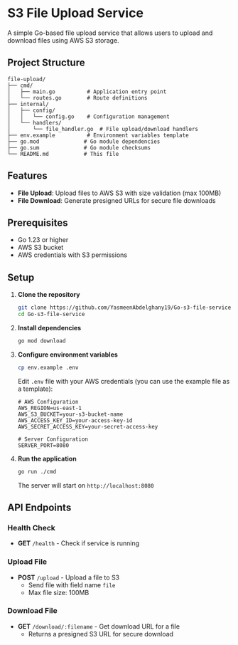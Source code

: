 # S3 File Upload Service

A simple Go-based file upload service that allows users to upload and download files using AWS S3 storage.

## Project Structure

```
file-upload/
├── cmd/
│   ├── main.go          # Application entry point
│   └── routes.go        # Route definitions
├── internal/
│   ├── config/
│   │   └── config.go    # Configuration management
│   └── handlers/
│       └── file_handler.go  # File upload/download handlers
├── env.example          # Environment variables template
├── go.mod              # Go module dependencies
├── go.sum              # Go module checksums
└── README.md           # This file
```

## Features

- **File Upload**: Upload files to AWS S3 with size validation (max 100MB)
- **File Download**: Generate presigned URLs for secure file downloads

## Prerequisites

- Go 1.23 or higher
- AWS S3 bucket
- AWS credentials with S3 permissions

## Setup

1. **Clone the repository**
   ```bash
   git clone https://github.com/YasmeenAbdelghany19/Go-s3-file-service.git
   cd Go-s3-file-service
   ```

2. **Install dependencies**
   ```bash
   go mod download
   ```

3. **Configure environment variables**
   ```bash
   cp env.example .env
   ```
   
   Edit `.env` file with your AWS credentials (you can use the example file as a template):
   ```env
   # AWS Configuration
   AWS_REGION=us-east-1
   AWS_S3_BUCKET=your-s3-bucket-name
   AWS_ACCESS_KEY_ID=your-access-key-id
   AWS_SECRET_ACCESS_KEY=your-secret-access-key
   
   # Server Configuration
   SERVER_PORT=8080
   ```

4. **Run the application**
   ```bash
   go run ./cmd
   ```

   The server will start on `http://localhost:8080`

## API Endpoints

### Health Check
- **GET** `/health` - Check if service is running

### Upload File
- **POST** `/upload` - Upload a file to S3
  - Send file with field name `file`
  - Max file size: 100MB

### Download File
- **GET** `/download/:filename` - Get download URL for a file
  - Returns a presigned S3 URL for secure download
